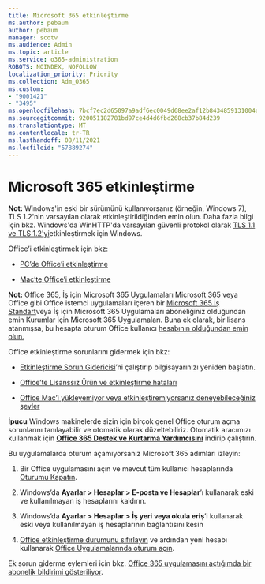 ```yaml
---
title: Microsoft 365 etkinleştirme
ms.author: pebaum
author: pebaum
manager: scotv
ms.audience: Admin
ms.topic: article
ms.service: o365-administration
ROBOTS: NOINDEX, NOFOLLOW
localization_priority: Priority
ms.collection: Adm_O365
ms.custom:
- "9001421"
- "3495"
ms.openlocfilehash: 7bcf7ec2d65097a9adf6ec0049d68ee2af12b8434859131004a7c62106925e05
ms.sourcegitcommit: 920051182781bd97ce4d4d6fbd268cb37b84d239
ms.translationtype: MT
ms.contentlocale: tr-TR
ms.lasthandoff: 08/11/2021
ms.locfileid: "57889274"
---
```

# <a name="activating-microsoft-365-apps"></a>Microsoft 365 etkinleştirme

**Not:** Windows'in eski bir sürümünü kullanıyorsanız (örneğin, Windows 7), TLS 1.2'nin varsayılan olarak etkinleştirildiğinden emin olun. Daha fazla bilgi için bkz. Windows'da WinHTTP'da varsayılan güvenli protokol olarak [TLS 1.1 ve TLS 1.2'yi](https://support.microsoft.com/topic/update-to-enable-tls-1-1-and-tls-1-2-as-default-secure-protocols-in-winhttp-in-windows-c4bd73d2-31d7-761e-0178-11268bb10392)etkinleştirmek için Windows.

Office’i etkinleştirmek için bkz:

- [PC’de Office’i etkinleştirme](https://support.office.com/article/activate-office-5bd38f38-db92-448b-a982-ad170b1e187e) 

- [Mac’te Office’i etkinleştirme](https://support.office.com/article/activate-office-for-mac-7f6646b1-bb14-422a-9ad4-a53410fcefb2)

**Not:**  Office 365, İş için Microsoft 365 Uygulamaları Microsoft 365 veya Office gibi Office istemci uygulamaları içeren bir [Microsoft 365 İş Standart](https://support.office.com/article/28cbc8cf-1332-4f04-9123-9b660abb629e)veya İş için Microsoft 365 Uygulamaları aboneliğiniz olduğundan emin Kurumlar için Microsoft 365 Uygulamaları. Buna ek olarak, bir lisans atanmışsa, bu hesapta oturum Office kullanıcı [hesabının olduğundan emin olun.](https://docs.microsoft.com/microsoft-365/admin/manage/assign-licenses-to-users)

Office etkinleştirme sorunlarını gidermek için bkz:

- [Etkinleştirme Sorun Gidericisi](https://aka.ms/SARA-OfficeActivation-Alchemy)’ni çalıştırıp bilgisayarınızı yeniden başlatın.
- [Office’te Lisanssız Ürün ve etkinleştirme hataları](https://support.office.com/article/unlicensed-product-and-activation-errors-in-office-0d23d3c0-c19c-4b2f-9845-5344fedc4380)

- [Office Mac’i yükleyemiyor veya etkinleştiremiyorsanız deneyebileceğiniz şeyler](https://support.office.com/article/what-to-try-if-you-can-t-install-or-activate-office-for-mac-5efba2b4-b1e6-4e5f-bf3c-6ab945d03dea)

**İpucu** Windows makinelerde sizin için birçok genel Office oturum açma sorunlarını tanılayabilir ve otomatik olarak düzeltebiliriz. Otomatik aracımızı kullanmak için  **[Office 365 Destek ve Kurtarma Yardımcısını](https://aka.ms/SaRA-OfficeSignInScenario)** indirip çalıştırın.

Bu uygulamalarda oturum açamıyorsanız Microsoft 365 adımları izleyin:

1. Bir Office uygulamasını açın ve mevcut tüm kullanıcı hesaplarında [Oturumu Kapatın](https://go.microsoft.com/fwlink/?linkid=2114082).

2. Windows’da **Ayarlar > Hesaplar > E-posta ve Hesaplar**’ı kullanarak eski ve kullanılmayan iş hesaplarını kaldırın.

3. Windows’da **Ayarlar > Hesaplar > İş yeri veya okula eriş**’i kullanarak eski veya kullanılmayan iş hesaplarının bağlantısını kesin

4. [Office etkinleştirme durumunu sıfırlayın](https://docs.microsoft.com/office365/troubleshoot/activation/reset-office-365-proplus-activation-state) ve ardından yeni hesabı kullanarak [Office Uygulamalarında oturum açın](https://support.office.com/article/sign-in-to-office-b9582171-fd1f-4284-9846-bdd72bb28426).

Ek sorun giderme eylemleri için bkz. [Office 365 uygulamasını açtığımda bir abonelik bildirimi gösteriliyor](https://support.office.com/article/a-subscription-notice-appears-when-i-open-an-office-365-application-4cabe32c-f594-4c0e-9191-3d3ade10cceb).
